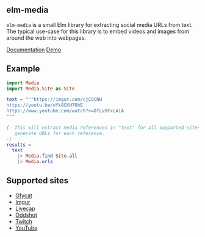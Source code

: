 elm-media
---------

`elm-media` is a small Elm library for extracting social media URLs from text.
The typical use-case for this library is to embed videos and images from around
the web into webpages.

[Documentation](http://package.elm-lang.org/packages/liamcurry/elm-media/)
[Demo](http://liamcurry.com/elm-media/)

## Example

```elm
import Media
import Media.Site as Site

text = """https://imgur.com/cjCGCNH
https://youtu.be/oYk8CKH7OhE
https://www.youtube.com/watch?v=DfLvDFxcAIA
"""

{- This will extract media references in "text" for all supported sites, and
   generate URLs for each reference.
-}
results =
  text
    |> Media.find Site.all
    |> Media.urls
```

## Supported sites

- [Gfycat](https://gfycat.com)
- [Imgur](https://imgur.com)
- [Livecap](https://livecap.tv)
- [Oddshot](https://oddshot.tv)
- [Twitch](https://twitch.tv)
- [YouTube](https://youtube.com)
